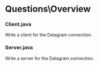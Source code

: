 # Questions\Overview 
### Client.java
Write a client for the Datagram connection.
### Server.java
Write a server for the Datagram connection.
